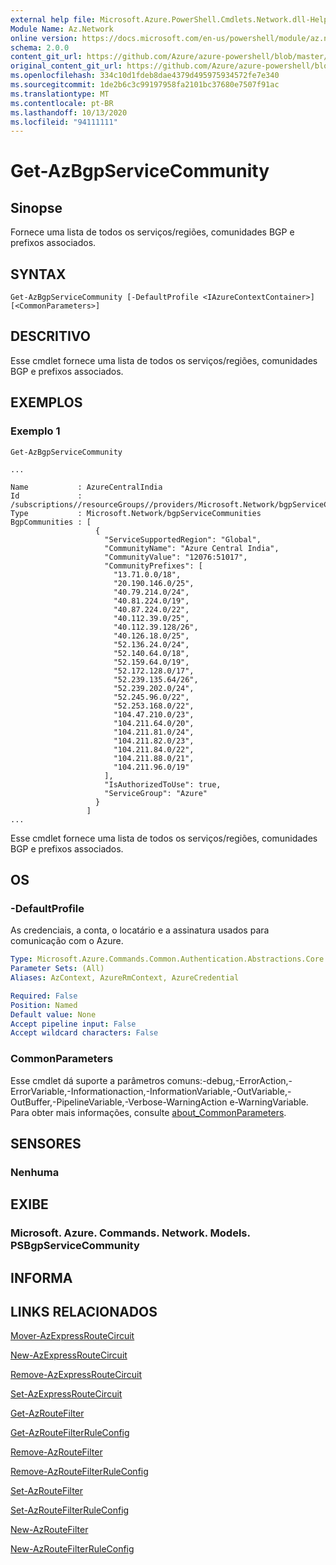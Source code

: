 ```yaml
---
external help file: Microsoft.Azure.PowerShell.Cmdlets.Network.dll-Help.xml
Module Name: Az.Network
online version: https://docs.microsoft.com/en-us/powershell/module/az.network/get-azbgpservicecommunity
schema: 2.0.0
content_git_url: https://github.com/Azure/azure-powershell/blob/master/src/Network/Network/help/Get-AzBgpServiceCommunity.md
original_content_git_url: https://github.com/Azure/azure-powershell/blob/master/src/Network/Network/help/Get-AzBgpServiceCommunity.md
ms.openlocfilehash: 334c10d1fdeb8dae4379d495975934572fe7e340
ms.sourcegitcommit: 1de2b6c3c99197958fa2101bc37680e7507f91ac
ms.translationtype: MT
ms.contentlocale: pt-BR
ms.lasthandoff: 10/13/2020
ms.locfileid: "94111111"
---
```

# Get-AzBgpServiceCommunity

## Sinopse
Fornece uma lista de todos os serviços/regiões, comunidades BGP e prefixos associados.

## SYNTAX

```
Get-AzBgpServiceCommunity [-DefaultProfile <IAzureContextContainer>] [<CommonParameters>]
```

## DESCRITIVO
Esse cmdlet fornece uma lista de todos os serviços/regiões, comunidades BGP e prefixos associados.

## EXEMPLOS

### Exemplo 1
```
Get-AzBgpServiceCommunity

...

Name           : AzureCentralIndia
Id             : /subscriptions//resourceGroups//providers/Microsoft.Network/bgpServiceCommunities/AzureCentralIndia
Type           : Microsoft.Network/bgpServiceCommunities
BgpCommunities : [
                   {
                     "ServiceSupportedRegion": "Global",
                     "CommunityName": "Azure Central India",
                     "CommunityValue": "12076:51017",
                     "CommunityPrefixes": [
                       "13.71.0.0/18",
                       "20.190.146.0/25",
                       "40.79.214.0/24",
                       "40.81.224.0/19",
                       "40.87.224.0/22",
                       "40.112.39.0/25",
                       "40.112.39.128/26",
                       "40.126.18.0/25",
                       "52.136.24.0/24",
                       "52.140.64.0/18",
                       "52.159.64.0/19",
                       "52.172.128.0/17",
                       "52.239.135.64/26",
                       "52.239.202.0/24",
                       "52.245.96.0/22",
                       "52.253.168.0/22",
                       "104.47.210.0/23",
                       "104.211.64.0/20",
                       "104.211.81.0/24",
                       "104.211.82.0/23",
                       "104.211.84.0/22",
                       "104.211.88.0/21",
                       "104.211.96.0/19"
                     ],
                     "IsAuthorizedToUse": true,
                     "ServiceGroup": "Azure"
                   }
                 ]
...
```

Esse cmdlet fornece uma lista de todos os serviços/regiões, comunidades BGP e prefixos associados.

## OS

### -DefaultProfile
As credenciais, a conta, o locatário e a assinatura usados para comunicação com o Azure.

```yaml
Type: Microsoft.Azure.Commands.Common.Authentication.Abstractions.Core.IAzureContextContainer
Parameter Sets: (All)
Aliases: AzContext, AzureRmContext, AzureCredential

Required: False
Position: Named
Default value: None
Accept pipeline input: False
Accept wildcard characters: False
```

### CommonParameters
Esse cmdlet dá suporte a parâmetros comuns:-debug,-ErrorAction,-ErrorVariable,-Informationaction,-InformationVariable,-OutVariable,-OutBuffer,-PipelineVariable,-Verbose-WarningAction e-WarningVariable. Para obter mais informações, consulte [about_CommonParameters](http://go.microsoft.com/fwlink/?LinkID=113216).

## SENSORES

### Nenhuma

## EXIBE

### Microsoft. Azure. Commands. Network. Models. PSBgpServiceCommunity

## INFORMA

## LINKS RELACIONADOS

[Mover-AzExpressRouteCircuit](Move-AzExpressRouteCircuit.md)

[New-AzExpressRouteCircuit](New-AzExpressRouteCircuit.md)

[Remove-AzExpressRouteCircuit](Remove-AzExpressRouteCircuit.md)

[Set-AzExpressRouteCircuit](Set-AzExpressRouteCircuit.md)

[Get-AzRouteFilter](Get-AzRouteFilter.md)

[Get-AzRouteFilterRuleConfig](Get-AzRouteFilterRuleConfig.md)

[Remove-AzRouteFilter](Remove-AzRouteFilter.md)

[Remove-AzRouteFilterRuleConfig](Remove-AzRouteFilterRuleConfig.md)

[Set-AzRouteFilter](Set-AzRouteFilter.md)

[Set-AzRouteFilterRuleConfig](Set-AzRouteFilterRuleConfig.md)

[New-AzRouteFilter](New-AzRouteFilter.md)

[New-AzRouteFilterRuleConfig](New-AzRouteFilterRuleConfig.md)
